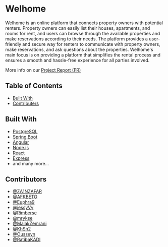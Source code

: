 # Welhome
Welhome is an online platform that connects property owners with potential renters. Property owners can easily list their houses, apartments, and rooms for rent, and users can browse through the available properties and make reservations according to their needs. The platform provides a user-friendly and secure way for renters to communicate with property owners, make reservations, and ask questions about the properties. Welhome's main focus is on providing a platform that simplifies the rental process and ensures a smooth and hassle-free experience for all parties involved.

More info on our [Project Report (FR)](https://github.com/ZA1NZAFAR/welhome/blob/prod/Rapport%20PDF.pdf)

## Table of Contents
- [Built With](#built-with)
- [Contributers](#contributers)

## Built With
- [PostgreSQL](https://www.postgresql.org/)
- [Spring Boot](https://spring.io/projects/spring-boot)
- [Angular](https://angular.io/)
- [Node.js](https://nodejs.org/en/)
- [React](https://reactjs.org/)
- [Express](https://expressjs.com/)
- and many more...

## Contributors
- [@ZA1NZAFAR](https://github.com/za1nzafar)
- [@AFKBETO](https://www.github.com/AFKBETO)
- [@Euphra9](https://www.github.com/Euphra9)
- [@jessyVy](https://www.github.com/jessyVy)
- [@Rimberse](https://www.github.com/Rimberse)
- [@mrykse](https://www.github.com/mrykse)
- [@MalakZemrani](https://www.github.com/MalakZemrani)
- [@KhSh2](https://www.github.com/KhSh2)
- [@Ousseyn](https://www.github.com/Ousseyn)
- [@RatibaKADI](https://www.github.com/RatibaKADI)
